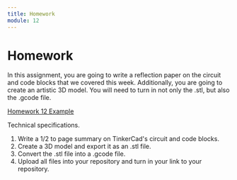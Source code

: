 ```yaml
---
title: Homework
module: 12
---
```


# Homework

In this assignment, you are going to write a reflection paper on the circuit and code blocks that we covered this week.  Additionally, you are going to create an artistic 3D model.  You will need to turn in not only the .stl, but also the .gcode file.

<a href="https://github.com/Montana-Media-Arts/220_CreativeCoding2-Spring2021-Samples/tree/main/Homework%2012" target="_new">Homework 12 Example</a>

Technical specifications.

1. Write a 1/2 to page summary on TinkerCad's circuit and code blocks.
2. Create a 3D model and export it as an .stl file.
3. Convert the .stl file into a .gcode file.
4. Upload all files into your repository and turn in your link to your repository.
